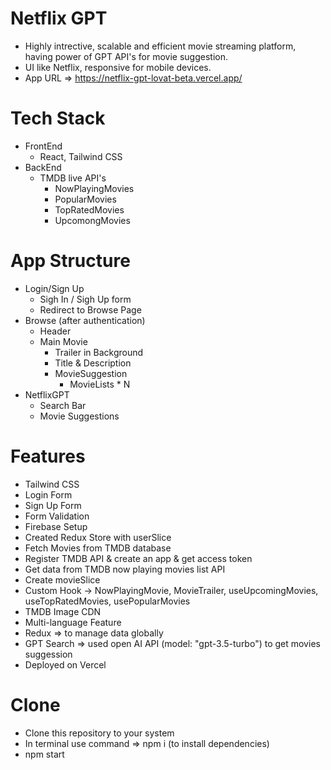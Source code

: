 # Netflix GPT

- Highly intrective, scalable and efficient movie streaming platform, having power of GPT API's for movie suggestion.
- UI like Netflix, responsive for mobile devices.
- App URL => https://netflix-gpt-lovat-beta.vercel.app/

# Tech Stack

- FrontEnd
  - React, Tailwind CSS
- BackEnd
  - TMDB live API's
    - NowPlayingMovies
    - PopularMovies
    - TopRatedMovies
    - UpcomongMovies

# App Structure

- Login/Sign Up
  - Sigh In / Sigh Up form
  - Redirect to Browse Page
- Browse (after authentication)
  - Header
  - Main Movie
    - Trailer in Background
    - Title & Description
    - MovieSuggestion
      - MovieLists * N
- NetflixGPT
  - Search Bar
  - Movie Suggestions

# Features

- Tailwind CSS
- Login Form
- Sign Up Form
- Form Validation
- Firebase Setup
- Created Redux Store with userSlice
- Fetch Movies from TMDB database
- Register TMDB API & create an app & get access token
- Get data from TMDB now playing movies list API
- Create movieSlice
- Custom Hook -> NowPlayingMovie, MovieTrailer, useUpcomingMovies, useTopRatedMovies, usePopularMovies
- TMDB Image CDN
- Multi-language Feature
- Redux => to manage data globally
- GPT Search => used open AI API (model: "gpt-3.5-turbo") to get movies suggession
- Deployed on Vercel

# Clone

- Clone this repository to your system
- In terminal use command => npm i (to install dependencies)
- npm start
